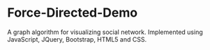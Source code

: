 # Force-Directed-Demo
A graph algorithm for visualizing social network. Implemented using JavaScript, JQuery, Bootstrap, HTML5 and CSS.
